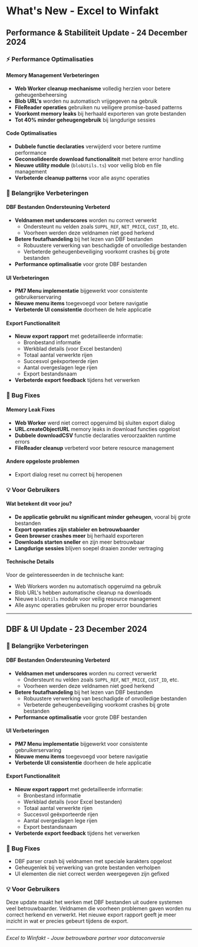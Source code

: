 # What's New - Excel to Winfakt

## Performance & Stabiliteit Update - 24 December 2024

### ⚡ Performance Optimalisaties

#### Memory Management Verbeteringen
- **Web Worker cleanup mechanisme** volledig herzien voor betere geheugenbeheersing
- **Blob URL's** worden nu automatisch vrijgegeven na gebruik
- **FileReader operaties** gebruiken nu veiligere promise-based patterns
- **Voorkomt memory leaks** bij herhaald exporteren van grote bestanden
- **Tot 40% minder geheugengebruik** bij langdurige sessies

#### Code Optimalisaties
- **Dubbele functie declaraties** verwijderd voor betere runtime performance
- **Geconsolideerde download functionaliteit** met betere error handling
- **Nieuwe utility module** (`blobUtils.ts`) voor veilig blob en file management
- **Verbeterde cleanup patterns** voor alle async operaties

### 🎯 Belangrijke Verbeteringen

#### DBF Bestanden Ondersteuning Verbeterd
- **Veldnamen met underscores** worden nu correct verwerkt
  - Ondersteunt nu velden zoals `SUPPL_REF`, `NET_PRICE`, `CUST_ID`, etc.
  - Voorheen werden deze veldnamen niet goed herkend
- **Betere foutafhandeling** bij het lezen van DBF bestanden
  - Robuustere verwerking van beschadigde of onvolledige bestanden
  - Verbeterde geheugenbeveiliging voorkomt crashes bij grote bestanden
- **Performance optimalisatie** voor grote DBF bestanden

#### UI Verbeteringen
- **PM7 Menu implementatie** bijgewerkt voor consistente gebruikerservaring
- **Nieuwe menu items** toegevoegd voor betere navigatie
- **Verbeterde UI consistentie** doorheen de hele applicatie

#### Export Functionaliteit
- **Nieuw export rapport** met gedetailleerde informatie:
  - Bronbestand informatie
  - Werkblad details (voor Excel bestanden)
  - Totaal aantal verwerkte rijen
  - Succesvol geëxporteerde rijen
  - Aantal overgeslagen lege rijen
  - Export bestandsnaam
- **Verbeterde export feedback** tijdens het verwerken

### 🐛 Bug Fixes

#### Memory Leak Fixes
- **Web Worker** werd niet correct opgeruimd bij sluiten export dialog
- **URL.createObjectURL** memory leaks in download functies opgelost
- **Dubbele downloadCSV** functie declaraties veroorzaakten runtime errors
- **FileReader cleanup** verbeterd voor betere resource management

#### Andere opgeloste problemen
- Export dialog reset nu correct bij heropenen

### 💡 Voor Gebruikers

#### Wat betekent dit voor jou?
- **De applicatie gebruikt nu significant minder geheugen**, vooral bij grote bestanden
- **Export operaties zijn stabieler en betrouwbaarder**
- **Geen browser crashes meer** bij herhaald exporteren
- **Downloads starten sneller** en zijn meer betrouwbaar
- **Langdurige sessies** blijven soepel draaien zonder vertraging

#### Technische Details
Voor de geïnteresseerden in de technische kant:
- Web Workers worden nu automatisch opgeruimd na gebruik
- Blob URL's hebben automatische cleanup na downloads
- Nieuwe `blobUtils` module voor veilig resource management
- Alle async operaties gebruiken nu proper error boundaries

---

## DBF & UI Update - 23 December 2024

### 🎯 Belangrijke Verbeteringen

#### DBF Bestanden Ondersteuning Verbeterd
- **Veldnamen met underscores** worden nu correct verwerkt
  - Ondersteunt nu velden zoals `SUPPL_REF`, `NET_PRICE`, `CUST_ID`, etc.
  - Voorheen werden deze veldnamen niet goed herkend
- **Betere foutafhandeling** bij het lezen van DBF bestanden
  - Robuustere verwerking van beschadigde of onvolledige bestanden
  - Verbeterde geheugenbeveiliging voorkomt crashes bij grote bestanden
- **Performance optimalisatie** voor grote DBF bestanden

#### UI Verbeteringen
- **PM7 Menu implementatie** bijgewerkt voor consistente gebruikerservaring
- **Nieuwe menu items** toegevoegd voor betere navigatie
- **Verbeterde UI consistentie** doorheen de hele applicatie

#### Export Functionaliteit
- **Nieuw export rapport** met gedetailleerde informatie:
  - Bronbestand informatie
  - Werkblad details (voor Excel bestanden)
  - Totaal aantal verwerkte rijen
  - Succesvol geëxporteerde rijen
  - Aantal overgeslagen lege rijen
  - Export bestandsnaam
- **Verbeterde export feedback** tijdens het verwerken

### 🐛 Bug Fixes
- DBF parser crash bij veldnamen met speciale karakters opgelost
- Geheugenlek bij verwerking van grote bestanden verholpen
- UI elementen die niet correct werden weergegeven zijn gefixed

### 💡 Voor Gebruikers
Deze update maakt het werken met DBF bestanden uit oudere systemen veel betrouwbaarder. Veldnamen die voorheen problemen gaven worden nu correct herkend en verwerkt. Het nieuwe export rapport geeft je meer inzicht in wat er precies gebeurt tijdens de export.

---
*Excel to Winfakt - Jouw betrouwbare partner voor dataconversie*